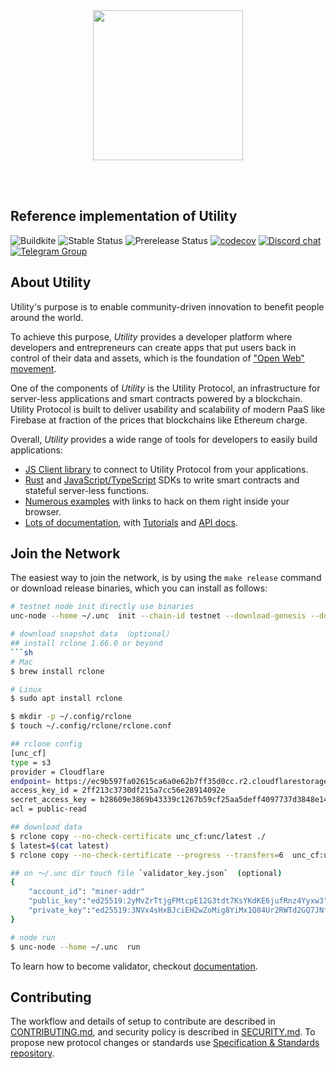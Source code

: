 <br />
<br />

<p align="center">
<img src="docs/images/logo.gif" width="240">
</p>

<br />
<br />

## Reference implementation of Utility

![Buildkite](https://img.shields.io/buildkite/0eae07525f8e44a19b48fa937813e2c21ee04aa351361cd851)
![Stable Status][stable-release]
![Prerelease Status][prerelease]
[![codecov][codecov-badge]][codecov-url]
[![Discord chat][discord-badge]][discord-url]
[![Telegram Group][telegram-badge]][telegram-url]

[stable-release]: https://img.shields.io/github/v/release/utnet-org/utility?label=stable
[prerelease]: https://img.shields.io/github/v/release/utnet-org/utility?include_prereleases&label=prerelease
[codecov-badge]: https://codecov.io/gh/utnet-org/utility/branch/master/graph/badge.svg
[codecov-url]: https://codecov.io/gh/utnet-org/utility
[discord-badge]: https://img.shields.io/discord/490367152054992913.svg
[discord-url]: https://unc.chat
[telegram-badge]: https://cdn.jsdelivr.net/gh/Patrolavia/telegram-badge@8fe3382b3fd3a1c533ba270e608035a27e430c2e/chat.svg
[telegram-url]: https://t.me/cryptounc

## About Utility

Utility's purpose is to enable community-driven innovation to benefit people around the world.

To achieve this purpose, *Utility* provides a developer platform where developers and entrepreneurs can create apps that put users back in control of their data and assets, which is the foundation of ["Open Web" movement][open-web-url].

One of the components of *Utility* is the Utility Protocol, an infrastructure for server-less applications and smart contracts powered by a blockchain.
Utility Protocol is built to deliver usability and scalability of modern PaaS like Firebase at fraction of the prices that blockchains like Ethereum charge.

Overall, *Utility* provides a wide range of tools for developers to easily build applications:

- [JS Client library][js-api] to connect to Utility Protocol from your applications.
- [Rust][rust-sdk] and [JavaScript/TypeScript][js-sdk] SDKs to write smart contracts and stateful server-less functions.
- [Numerous examples][examples-url] with links to hack on them right inside your browser.
- [Lots of documentation][docs-url], with [Tutorials][tutorials-url] and [API docs][api-docs-url].

[open-web-url]: https://techcrunch.com/2016/04/10/1301496/
[js-api]: https://github.com/utnet-org/utility/unc-api-js
[rust-sdk]: https://github.com/utnet-org/utility/unc-sdk-rs
[js-sdk]: https://github.com/utnet-org/utility/unc-sdk-js
[examples-url]: https://utnet-org/utility.dev
[docs-url]: https://docs.utnet-org/utility.org
[tutorials-url]: https://docs.utnet-org/utility.org/tutorials/welcome
[api-docs-url]: https://docs.utnet-org/utility.org/api/rpc/introduction

## Join the Network

The easiest way to join the network, is by using the `make release` command  or download release binaries, which you can install as follows:

```sh
# testnet node init directly use binaries
unc-node --home ~/.unc  init --chain-id testnet --download-genesis --download-config

# download snapshot data （optional）
## install rclone 1.66.0 or beyond
```sh
# Mac 
$ brew install rclone

# Linux
$ sudo apt install rclone

$ mkdir -p ~/.config/rclone
$ touch ~/.config/rclone/rclone.conf

## rclone config
[unc_cf]
type = s3
provider = Cloudflare
endpoint= https://ec9b597fa02615ca6a0e62b7ff35d0cc.r2.cloudflarestorage.com
access_key_id = 2ff213c3730df215a7cc56e28914092e
secret_access_key = b28609e3869b43339c1267b59cf25aa5deff4097737d3848e1491e0729c3ff6c
acl = public-read

## download data
$ rclone copy --no-check-certificate unc_cf:unc/latest ./
$ latest=$(cat latest)
$ rclone copy --no-check-certificate --progress --transfers=6  unc_cf:unc/${latest:?} ~/.unc/data

## on ～/.unc dir touch file `validator_key.json`  (optional)
{
    "account_id": "miner-addr"
    "public_key":"ed25519:2yMvZrTtjgFMtcpE12G3tdt7KsYKdKE6jufRnz4Yyxw3",
    "private_key":"ed25519:3NVx4sHxBJciEH2wZoMig8YiMx1Q84Ur2RWTd2GQ7JNfWdyDxwwYrUR6XtJR3YcYeWh9NzVEmsnYe2keB97mVExZ"
}

# node run
$ unc-node --home ~/.unc  run
```

To learn how to become validator, checkout [documentation](https://docs.utnet-org/utility.org/docs/develop/node/validator/staking-and-delegation).

## Contributing

The workflow and details of setup to contribute are described in [CONTRIBUTING.md](CONTRIBUTING.md), and security policy is described in [SECURITY.md](SECURITY.md).
To propose new protocol changes or standards use [Specification & Standards repository](https://github.com/utility/UEPs).

